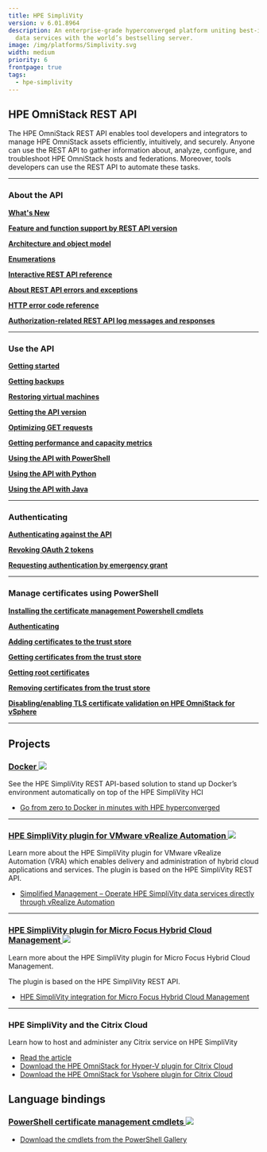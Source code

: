 ```yaml
---
title: HPE SimpliVity
version: v 6.01.8964
description: An enterprise-grade hyperconverged platform uniting best-in-class
  data services with the world’s bestselling server.
image: /img/platforms/Simplivity.svg
width: medium
priority: 6
frontpage: true
tags:
  - hpe-simplivity
---
```


## HPE OmniStack REST API

The HPE OmniStack REST API enables tool developers and integrators to manage HPE OmniStack assets efficiently, intuitively, and securely. Anyone can use the REST API to gather information about, analyze, configure, and troubleshoot HPE OmniStack hosts and federations. Moreover, tools developers can use the REST API to automate these tasks.

---

### About the API

[**What's New**](/platform/hpe-simplivity/whats-new/)  

[**Feature and function support by REST API version**](/platform/hpe-simplivity/feature-and-function-support-by-rest-api-version)  

[**Architecture and object model**](/platform/hpe-simplivity/architecture-and-object-model)  

[**Enumerations**](/platform/hpe-simplivity/enumerations)  

[**Interactive REST API reference**](/platform/hpe-simplivity/interactive-rest-api-reference)  

[**About REST API errors and exceptions**](/platform/hpe-simplivity/errors-and-exceptions)  

[**HTTP error code reference**](/platform/hpe-simplivity/http-error-code-reference)  

[**Authorization-related REST API log messages and responses**](/platform/hpe-simplivity/authorization-related-rest-api-log-messages-and-responses)  

---

### Use the API

[**Getting started**](/platform/hpe-simplivity/sample-code)  

[**Getting backups**](/platform/hpe-simplivity/get-backups)  

[**Restoring virtual machines**](/platform/hpe-simplivity/restore-virtual-machines)  

[**Getting the API version**](/platform/hpe-simplivity/versioning)  

[**Optimizing GET requests**](/platform/hpe-simplivity/optimize-get-requests)  

[**Getting performance and capacity metrics**](/platform/hpe-simplivity/metrics)  

[**Using the API with PowerShell**](/platform/hpe-simplivity/powershell)  

[**Using the API with Python**](/platform/hpe-simplivity/python)  

[**Using the API with Java**](/platform/hpe-simplivity/java)  

---

### Authenticating

[**Authenticating against the API**](/platform/hpe-simplivity/authenticating-against-hpe-omnistack-api)  

[**Revoking OAuth 2 tokens**](/platform/hpe-simplivity/revoke-oath-2-token)  

[**Requesting authentication by emergency grant**](/platform/hpe-simplivity/request-authentication-by-emergency-grant)  

---

### Manage certificates using PowerShell

[**Installing the certificate management Powershell cmdlets**](/platform/hpe-simplivity/hpesvtcli-powershell-commands)  

[**Authenticating**](/platform/hpe-simplivity/ps-getoathtoken)  

[**Adding certificates to the trust store**](/platform/hpe-simplivity/adding-certificates)  

[**Getting certificates from the trust store**](/platform/hpe-simplivity/getting-a-certificate)  

[**Getting root certificates**](/platform/hpe-simplivity/getting-a-root-certificate)  

[**Removing certificates from the trust store**](/platform/hpe-simplivity/remove-certificate)  

[**Disabling/enabling TLS certificate validation on HPE OmniStack for vSphere**](/platform/hpe-simplivity/tls-certificate-validation)  

---

## Projects

### [Docker ![](Github)](https://github.com/HewlettPackard/Docker-SimpliVity)

See the HPE SimpliVity REST API-based solution to stand up Docker’s environment automatically on top of the HPE SimpliVity HCI

- [Go from zero to Docker in minutes with HPE hyperconverged](https://community.hpe.com/t5/Shifting-to-Software-Defined/Go-from-zero-to-Docker-in-minutes-with-HPE-hyperconverged/ba-p/6990234#.W2IksxYpDDs)

---

### [HPE SimpliVity plugin for VMware vRealize Automation ![](Github)](https://github.com/HewlettPackard/simplivity-vra-plugin)

Learn more about the HPE SimpliVity plugin for VMware vRealize Automation (VRA) which enables delivery and administration of hybrid cloud applications and services. The plugin is based on the HPE SimpliVity REST API.

- [Simplified Management – Operate HPE SimpliVity data services directly through vRealize Automation](https://community.hpe.com/t5/Shifting-to-Software-Defined/Simplified-Management-Operate-HPE-SimpliVity-data-services/ba-p/7013599#.W2CpIH58thE)

---

### [HPE SimpliVity plugin for Micro Focus Hybrid Cloud Management ![](Github)](http://github.com/HewlettPackard/simplivity-microfocus-hcm-plugin)

Learn more about the HPE SimpliVity plugin for Micro Focus Hybrid Cloud Management.

The plugin is based on the HPE SimpliVity REST API.

- [HPE SimpliVity integration for Micro Focus Hybrid Cloud Management](https://community.hpe.com/t5/Shifting-to-Software-Defined/HPE-SimpliVity-integration-for-Micro-Focus-Hybrid-Cloud/ba-p/7021447)

---

### HPE SimpliVity and the Citrix Cloud

Learn how to host and administer any Citrix service on HPE SimpliVity

- [Read the article](https://community.hpe.com/t5/Shifting-to-Software-Defined/Just-announced-Automation-for-HPE-SimpliVity-and-Citrix-Cloud/ba-p/7022957#.W-L_m5NKiUl)
- [Download the HPE OmniStack for Hyper-V plugin for Citrix Cloud](https://github.com/HewlettPackard/SimpliVity-Citrix-HyperV-Plugin)
- [Download the HPE OmniStack for Vsphere plugin for Citrix Cloud](https://github.com/HewlettPackard/SimpliVity-Citrix-VCenter-Plugin)

## Language bindings

### [PowerShell certificate management cmdlets ![](Github)](https://github.com/HewlettPackard/hpe-simplivity-powershell)

- [Download the cmdlets from the PowerShell Gallery](https://www.powershellgallery.com/packages/HPESvtCmdlets)